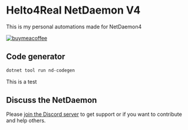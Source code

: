 # Helto4Real NetDaemon V4

This is my personal automations made for NetDaemon4 

[![buymeacoffee](https://www.buymeacoffee.com/assets/img/custom_images/orange_img.png)](https://www.buymeacoffee.com/ij1qXRM6E)

## Code generator
```bash
dotnet tool run nd-codegen
```
This is a test

## Discuss the NetDaemon

Please [join the Discord server](https://discord.gg/K3xwfcX) to get support or if you want to contribute and help
others.
